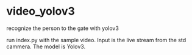 # video_yolov3
recognize the person to the gate with yolov3

run index.py with the sample video. 
Input is the live stream from the std cammera. 
The model is Yolov3.
